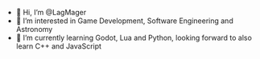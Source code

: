 - 👋 Hi, I’m @LagMager
- 👀 I’m interested in Game Development, Software Engineering and Astronomy
- 🌱 I’m currently learning Godot, Lua and Python, looking forward to also learn C++ and JavaScript

<!---
LagMager/LagMager is a ✨ special ✨ repository because its `README.md` (this file) appears on your GitHub profile.
You can click the Preview link to take a look at your changes.
--->
